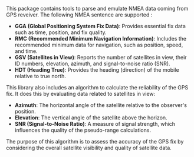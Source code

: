 This package contains tools to parse and emulate NMEA data coming from GPS reveiver. The following NMEA sentence are supported :

 - **GGA (Global Positioning System Fix Data)**: Provides essential fix data such as time, position, and fix quality.
 - **RMC (Recommended Minimum Navigation Information)**: Includes the recommended minimum data for navigation, such as position, speed, and time.
 - **GSV (Satellites in View)**: Reports the number of satellites in view, their ID numbers, elevation, azimuth, and signal-to-noise ratio (SNR).
 - **HDT (Heading True)**: Provides the heading (direction) of the mobile relative to true north.

This library also includes an algorithm to calculate the reliability of the GPS fix. It does this by evaluating data related to satellites in view:

- **Azimuth**: The horizontal angle of the satellite relative to the observer's position.
- **Elevation**: The vertical angle of the satellite above the horizon.
- **SNR (Signal-to-Noise Ratio)**: A measure of signal strength, which influences the quality of the pseudo-range calculations.

The purpose of this algorithm is to assess the accuracy of the GPS fix by considering the overall satellite visibility and quality of satellite data.
